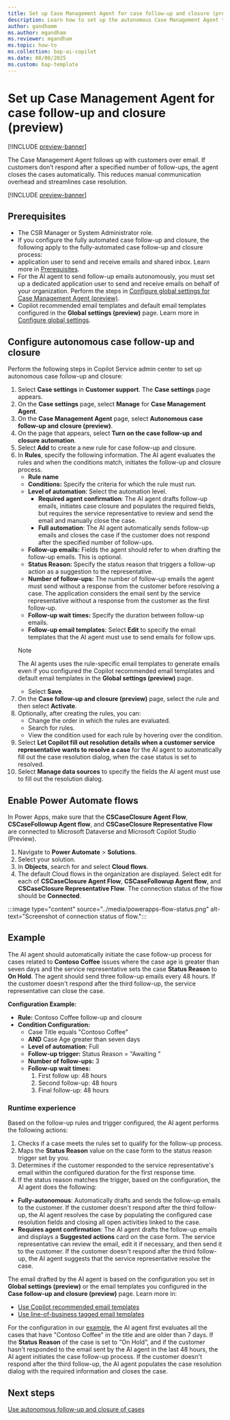 ```yaml
---
title: Set up Case Management Agent for case follow-up and closure (preview)
description: Learn how to set up the autonomous Case Management Agent to help service representatives follow up and close cases in Dynamics 365 Customer Service.
author: gandhamm
ms.author: mgandham
ms.reviewer: mgandham
ms.topic: how-to 
ms.collection: bap-ai-copilot 
ms.date: 08/08/2025
ms.custom: bap-template
---
```



# Set up Case Management Agent for case follow-up and closure (preview)

[!INCLUDE [preview-banner](~/../shared-content/shared/preview-includes/preview-banner.md)]


The Case Management Agent follows up with customers over email. If customers don’t respond after a specified number of follow-ups, the agent closes the cases automatically. This reduces manual communication overhead and streamlines case resolution.

[!INCLUDE [preview-banner](../../../shared-content/shared/preview-includes/production-ready-preview-dynamics365.md)]


## Prerequisites

- The CSR Manager or System Administrator role.
- If you configure the fully automated case follow-up and closure, the following apply to the fully-automated case follow-up and closure process:
- application user to send and receive emails and shared inbox. Learn more in [Prerequisites](set-up-case-resolution-agent.md#prerequisites).
- For the AI agent to send follow-up emails autonomously, you must set up a dedicated application user to send and receive emails on behalf of your organization. Perform the steps in [Configure global settings for Case Management Agent (preview)](case-management-global-settings.md).
- Copilot recommended email templates and default email templates configured in the **Global settings (preview)** page. Learn more in [Configure global settings](set-up-case-resolution-agent.md#configure-global-settings).

## Configure autonomous case follow-up and closure

Perform the following steps in Copilot Service admin center to set up autonomous case follow-up and closure:

1. Select **Case settings** in **Customer support**. The **Case settings** page appears.
1. On the **Case settings** page, select **Manage** for **Case Management Agent**.
1. On the **Case Management Agent** page, select **Autonomous case follow-up and closure (preview)**.
1. On the page that appears, select **Turn on the case follow-up and closure automation**.
1. Select **Add** to create a new rule for case follow-up and closure.
1. In **Rules**, specify the following information. The AI agent evaluates the rules and when the conditions match, initiates the follow-up and closure process.
   - **Rule name**
   - **Conditions:** Specify the criteria for which the rule must run.
   - **Level of automation**: Select the automation level.
        - **Required agent confirmation**: The AI agent drafts follow-up emails, initiates case closure and populates the required fields, but requires the service representative to review and send the email and manually close the case. 
        - **Full automation**: The AI agent automatically sends follow-up emails and closes the case if the customer does not respond after the specified number of follow-ups.
   - **Follow-up emails:** Fields the agent should refer to when drafting the follow-up emails. This is optional.
   - **Status Reason:** Specify the status reason that triggers a follow-up action as a suggestion to the representative.
   - **Number of follow-ups:** The number of follow-up emails the agent must send without a response from the customer before resolving a case. The application considers the email sent by the service representative without a response from the customer as the first follow-up.
   - **Follow-up wait times:** Specify the duration between follow-up emails.
   - **Follow-up email templates**: Select **Edit** to specify the email templates that the AI agent must use to send emails for follow ups.
    > [!NOTE]
    > The AI agents uses the rule-specific email templates to generate emails even if you configured the Copilot recommended email templates and default email templates in the **Global settings (preview)** page.
   - Select **Save**.
5. On the **Case follow-up and closure (preview)** page, select the rule and then select **Activate**.
1. Optionally, after creating the rules, you can:
   - Change the order in which the rules are evaluated.
   - Search for rules.
   - View the condition used for each rule by hovering over the condition.
1. Select **Let Copilot fill out resolution details when a customer service representative wants to resolve a case** for the AI agent to automatically fill out the case resolution dialog, when the case status is set to resolved. 
1. Select **Manage data sources** to specify the fields the AI agent must use to fill out the resolution dialog.

## Enable Power Automate flows

In Power Apps, make sure that the **CSCaseClosure Agent Flow**, **CSCaseFollowup Agent flow**, and **CSCaseClosure Representative Flow** are connected to Microsoft Dataverse and Microsoft Copilot Studio (Preview).

1. Navigate to **Power Automate** > **Solutions**.
1. Select your solution.
1. In **Objects**, search for and select **Cloud flows**.
1. The default Cloud flows in the organization are displayed. Select edit for each of **CSCaseClosure Agent Flow**, **CSCaseFollowup Agent flow**, and **CSCaseClosure Representative Flow**. The connection status of the flow should be **Connected**.


:::image type="content" source="../media/powerapps-flow-status.png" alt-text="Screenshot of connection status of flow.":::

## Example

The AI agent should automatically initiate the case follow-up process for cases related to **Contoso Coffee** issues where the case age is greater than seven days and the service representative sets the case **Status Reason** to **On Hold**. The agent should send three follow-up emails every 48 hours. If the customer doesn't respond after the third follow-up, the service representative can close the case.

**Configuration Example:**
- **Rule:** Contoso Coffee follow-up and closure  
- **Condition Configuration:**  
  - Case Title equals "Contoso Coffee"  
  - **AND** Case Age greater than seven days   
  - **Level of automation**: Full
  - **Follow-up trigger:** Status Reason = "Awaiting "  
  - **Number of follow-ups:** 3  
  - **Follow-up wait times:**  
    1. First follow up: 48 hours  
    2. Second follow-up: 48 hours  
    3. Final follow-up: 48 hours  

### Runtime experience

Based on the follow-up rules and trigger configured, the AI agent performs the following actions:
 
1. Checks if a case meets the rules set to qualify for the follow-up process.
1. Maps the **Status Reason** value on the case form to the status reason trigger set by you. 
1. Determines if the customer responded to the service representative's email within the configured duration for the first response time.
1. If the status reason matches the trigger, based on the configuration, the AI agent does the following:

  - **Fully-autonomous**: Automatically drafts and sends the follow-up emails to the customer. If the customer doesn't respond after the third follow-up, the AI agent resolves the case by populating the configured case resolution fields and closing all open activities linked to the case.
  - **Requires agent confirmation**: The AI agent drafts the follow-up emails and displays a **Suggested actions** card on the case form. The service representative can review the email, edit it if necessary, and then send it to the customer. If the customer doesn't respond after the third follow-up, the AI agent suggests that the service representative resolve the case. 

The email drafted by the AI agent is based on the configuration you set in **Global settings (preview)** or the email templates you configured in the **Case follow-up and closure (preview)** page. Learn more in:

- [Use Copilot recommended email templates](/dynamics365/contact-center/use/use-copilot-email#use-copilot-recommended-email-templates)
- [Use line-of-business tagged email templates](/dynamics365/contact-center/use/use-copilot-email#use-email-templates-tagged-with-line-of-business)

 
For the configuration in our [example](#example), the AI agent first evaluates all the cases that have "Contoso Coffee" in the title and are older than 7 days. If the **Status Reason** of the case is set to "On Hold", and if the customer hasn't responded to the email sent by the AI agent in the last 48 hours, the AI agent initiates the case follow-up process. If the customer doesn't respond after the third follow-up, the AI agent populates the case resolution dialog with the required information and closes the case.


## Next steps

[Use autonomous follow-up and closure of cases](../use/use-case-follow-up-closure.md)